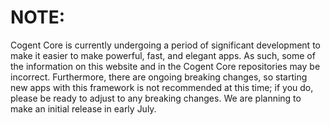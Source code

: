 # **NOTE:**

Cogent Core is currently undergoing a period of significant development to make it easier to make powerful, fast, and elegant apps. As such, some of the information on this website and in the Cogent Core repositories may be incorrect. Furthermore, there are ongoing breaking changes, so starting new apps with this framework is not recommended at this time; if you do, please be ready to adjust to any breaking changes. We are planning to make an initial release in early July.

<home-page></home-page>
